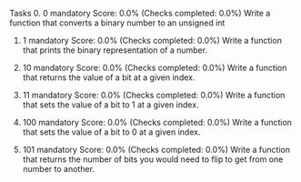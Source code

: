 Tasks
0. 0
mandatory
Score: 0.0% (Checks completed: 0.0%)
Write a function that converts a binary number to an unsigned int

1. 1
mandatory
Score: 0.0% (Checks completed: 0.0%)
Write a function that prints the binary representation of a number.

2. 10
mandatory
Score: 0.0% (Checks completed: 0.0%)
Write a function that returns the value of a bit at a given index.

3. 11
mandatory
Score: 0.0% (Checks completed: 0.0%)
Write a function that sets the value of a bit to 1 at a given index.

4. 100
mandatory
Score: 0.0% (Checks completed: 0.0%)
Write a function that sets the value of a bit to 0 at a given index.

5. 101
mandatory
Score: 0.0% (Checks completed: 0.0%)
Write a function that returns the number of bits you would need to flip to get from one number to another.
